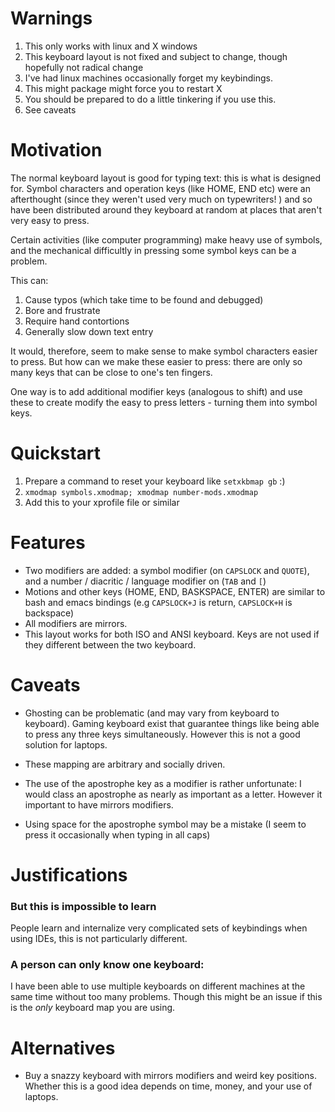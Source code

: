 # Warnings

1. This only works with linux and X windows
1. This keyboard layout is not fixed and subject to change, though hopefully not radical change
1. I've had linux machines occasionally forget my keybindings.
1. This might package might force you to restart X
1. You should be prepared to do a little tinkering if you use this.
1. See caveats

# Motivation

The normal keyboard layout is good for typing text: this is what is designed for.
Symbol characters and operation keys (like HOME, END etc) were an afterthought
(since they weren't used very much on typewriters! ) and so have been distributed
around they keyboard at random at places that aren't very easy to press.

Certain activities (like computer programming) make heavy use of symbols, and
the mechanical difficultly in pressing some symbol keys can be a problem.

This can:

1. Cause typos (which take time to be found and debugged)
1. Bore and frustrate
1. Require hand contortions
1. Generally slow down text entry

It would, therefore, seem to make sense to make symbol characters easier to
press. But how can we make these easier to press: there are only so many keys
that can be close to one's ten fingers.

One way is to add additional modifier keys (analogous to shift) and use
these to create modify the easy to press letters - turning them
into symbol keys.

# Quickstart

1. Prepare a command to reset your keyboard like `setxkbmap gb` :)
1. `xmodmap symbols.xmodmap; xmodmap number-mods.xmodmap`
1. Add this to your xprofile file or similar

# Features

* Two modifiers are added: a symbol modifier (on `CAPSLOCK` and `QUOTE`), and a number / diacritic / language modifier on (`TAB` and `[`)
* Motions and other keys (HOME, END, BASKSPACE, ENTER) are similar to bash and emacs bindings (e.g `CAPSLOCK+J` is return, `CAPSLOCK+H` is backspace)
* All modifiers are mirrors.
* This layout works for both ISO and ANSI keyboard. Keys are not used if they different between the two keyboard.

# Caveats

* Ghosting can be problematic (and may vary from keyboard to keyboard). Gaming keyboard exist that guarantee things like being able to press any three keys simultaneously. However this is not a good solution for laptops.

* These mapping are arbitrary and socially driven.

* The use of the apostrophe key as a modifier is rather unfortunate: I would class an apostrophe as nearly as important as a letter. However
it important to have mirrors modifiers.

* Using space for the apostrophe symbol may be a mistake (I seem to press it occasionally when typing in all caps)

# Justifications

### But this is impossible to learn

People learn and internalize very complicated sets of keybindings when using IDEs, this is not particularly different.

### A person can only know one keyboard:

I have been able to use multiple keyboards on different machines at the same time without too many problems. Though this might be an issue if this is the *only* keyboard map you are using.


# Alternatives

* Buy a snazzy keyboard with mirrors modifiers and weird key positions. Whether this is a good idea depends on time, money, and your use of laptops.
